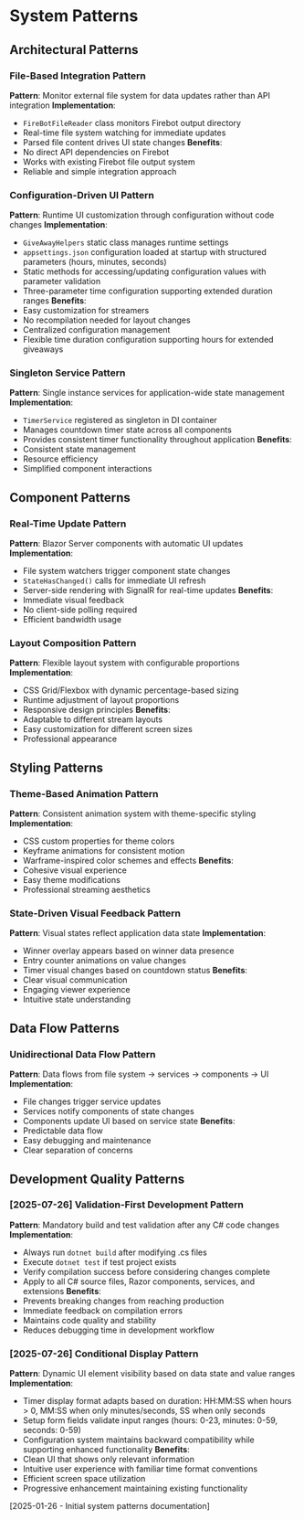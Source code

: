 # System Patterns

## Architectural Patterns

### File-Based Integration Pattern
**Pattern**: Monitor external file system for data updates rather than API integration
**Implementation**: 
- `FireBotFileReader` class monitors Firebot output directory
- Real-time file system watching for immediate updates
- Parsed file content drives UI state changes
**Benefits**: 
- No direct API dependencies on Firebot
- Works with existing Firebot file output system
- Reliable and simple integration approach

### Configuration-Driven UI Pattern
**Pattern**: Runtime UI customization through configuration without code changes
**Implementation**:
- `GiveAwayHelpers` static class manages runtime settings
- `appsettings.json` configuration loaded at startup with structured parameters (hours, minutes, seconds)
- Static methods for accessing/updating configuration values with parameter validation
- Three-parameter time configuration supporting extended duration ranges
**Benefits**:
- Easy customization for streamers
- No recompilation needed for layout changes
- Centralized configuration management
- Flexible time duration configuration supporting hours for extended giveaways

### Singleton Service Pattern
**Pattern**: Single instance services for application-wide state management
**Implementation**:
- `TimerService` registered as singleton in DI container
- Manages countdown timer state across all components
- Provides consistent timer functionality throughout application
**Benefits**:
- Consistent state management
- Resource efficiency
- Simplified component interactions

## Component Patterns

### Real-Time Update Pattern
**Pattern**: Blazor Server components with automatic UI updates
**Implementation**:
- File system watchers trigger component state changes
- `StateHasChanged()` calls for immediate UI refresh
- Server-side rendering with SignalR for real-time updates
**Benefits**:
- Immediate visual feedback
- No client-side polling required
- Efficient bandwidth usage

### Layout Composition Pattern
**Pattern**: Flexible layout system with configurable proportions
**Implementation**:
- CSS Grid/Flexbox with dynamic percentage-based sizing
- Runtime adjustment of layout proportions
- Responsive design principles
**Benefits**:
- Adaptable to different stream layouts
- Easy customization for different screen sizes
- Professional appearance

## Styling Patterns

### Theme-Based Animation Pattern
**Pattern**: Consistent animation system with theme-specific styling
**Implementation**:
- CSS custom properties for theme colors
- Keyframe animations for consistent motion
- Warframe-inspired color schemes and effects
**Benefits**:
- Cohesive visual experience
- Easy theme modifications
- Professional streaming aesthetics

### State-Driven Visual Feedback Pattern
**Pattern**: Visual states reflect application data state
**Implementation**:
- Winner overlay appears based on winner data presence
- Entry counter animations on value changes
- Timer visual changes based on countdown status
**Benefits**:
- Clear visual communication
- Engaging viewer experience
- Intuitive state understanding

## Data Flow Patterns

### Unidirectional Data Flow Pattern
**Pattern**: Data flows from file system → services → components → UI
**Implementation**:
- File changes trigger service updates
- Services notify components of state changes
- Components update UI based on service state
**Benefits**:
- Predictable data flow
- Easy debugging and maintenance
- Clear separation of concerns

## Development Quality Patterns

### [2025-07-26] Validation-First Development Pattern
**Pattern**: Mandatory build and test validation after any C# code changes
**Implementation**:
- Always run `dotnet build` after modifying .cs files
- Execute `dotnet test` if test project exists
- Verify compilation success before considering changes complete
- Apply to all C# source files, Razor components, services, and extensions
**Benefits**:
- Prevents breaking changes from reaching production
- Immediate feedback on compilation errors
- Maintains code quality and stability
- Reduces debugging time in development workflow

### [2025-07-26] Conditional Display Pattern
**Pattern**: Dynamic UI element visibility based on data state and value ranges
**Implementation**:
- Timer display format adapts based on duration: HH:MM:SS when hours > 0, MM:SS when only minutes/seconds, SS when only seconds
- Setup form fields validate input ranges (hours: 0-23, minutes: 0-59, seconds: 0-59)
- Configuration system maintains backward compatibility while supporting enhanced functionality
**Benefits**:
- Clean UI that shows only relevant information
- Intuitive user experience with familiar time format conventions
- Efficient screen space utilization
- Progressive enhancement maintaining existing functionality

[2025-01-26 - Initial system patterns documentation]